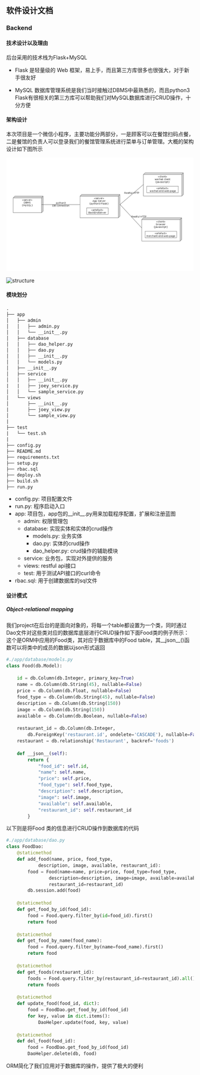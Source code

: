 ## 软件设计文档

### Backend

#### 技术设计以及理由

后台采用的技术栈为Flask+MySQL
* Flask 是轻量级的 Web 框架，易上手，而且第三方库很多也很强大，对于新手很友好

* MySQL 数据库管理系统是我们当时接触过DBMS中最熟悉的，而且python3 Flask有很相关的第三方库可以帮助我们对MySQL数据库进行CRUD操作，十分方便

#### 架构设计

本次项目是一个微信小程序，主要功能分两部分，一是顾客可以在餐馆扫码点餐，二是餐馆的负责人可以登录我们的餐馆管理系统进行菜单与订单管理。大概的架构设计如下图所示

![structure](https://github.com/sysu-badass/Dashboard/blob/master/images/structure.png?raw=true)

![structure](structure.png) 

#### 模块划分

```
.
├── app
│   ├── admin
│   │   ├── admin.py
│   │   └── __init__.py
│   ├── database
│   │   ├── dao_helper.py
│   │   ├── dao.py
│   │   ├── __init__.py
│   │   └── models.py
│   ├── __init__.py
│   ├── service
│   │   ├── __init__.py
|   |   ├── joey_service.py
│   │   └── sample_service.py
│   └── views
│       ├── __init__.py
|       ├── joey_view.py
│       └── sample_view.py
|
├── test
|   └── test.sh
|
├── config.py
├── README.md
├── requirements.txt
├── setup.py
├── rbac.sql
├── deploy.sh
├── build.sh
├── run.py
```

* config.py: 项目配置文件
* run.py: 程序启动入口
* app: 项目包，app包的__init__.py用来加载程序配置，扩展和注册蓝图
  * admin: 权限管理包
  * database: 实现实体和实体的crud操作
     * models.py: 业务实体
     * dao.py: 实体的crud操作
     * dao_helper.py: crud操作的辅助模块
  * service: 业务包，实现对外提供的服务
  * views: restful api接口
  * test: 用于测试API接口的curl命令
* rbac.sql: 用于创建数据库的sql文件

#### 设计模式

##### Object-relational mapping

我们project在后台的是面向对象的，将每一个table都设置为一个类，同时通过Dao文件对这些类对应的数据库底层进行CRUD操作如下面Food类的例子所示：
这个是ORM中应用的Food类，其对应于数据库中的Food table，其__json__()函数可以将类中的成员的数据以json形式返回

```python
#./app/database/models.py
class Food(db.Model):

    id = db.Column(db.Integer, primary_key=True)
    name = db.Column(db.String(45), nullable=False)
    price = db.Column(db.Float, nullable=False)
    food_type = db.Column(db.String(45), nullable=False)
    description = db.Column(db.String(150))
    image = db.Column(db.String(150))
    available = db.Column(db.Boolean, nullable=False)

    restaurant_id = db.Column(db.Integer,
        db.ForeignKey('restaurant.id', ondelete='CASCADE'), nullable=False)
    restaurant = db.relationship('Restaurant', backref='foods')

    def __json__(self):
        return {
            "food_id": self.id,
            "name": self.name,
            "price": self.price,
            "food_type": self.food_type,
            "description": self.description,
            "image": self.image,
            "available": self.available,
            "restaurant_id": self.restaurant_id
        }
```

以下则是将Food 类的信息进行CRUD操作到数据库的代码

```python
#./app/database/dao.py
class FoodDao:
    @staticmethod
    def add_food(name, price, food_type,
            description, image, available, restaurant_id):
        food = Food(name=name, price=price, food_type=food_type,
                description=description, image=image, available=available,
                restaurant_id=restaurant_id)
        db.session.add(food)

    @staticmethod
    def get_food_by_id(food_id):
        food = Food.query.filter_by(id=food_id).first()
        return food

    @staticmethod
    def get_food_by_name(food_name):
        food = Food.query.filter_by(name=food_name).first()
        return food

    @staticmethod
    def get_foods(restaurant_id):
        foods = Food.query.filter_by(restaurant_id=restaurant_id).all()
        return foods

    @staticmethod
    def update_food(food_id, dict):
        food = FoodDao.get_food_by_id(food_id)
        for key, value in dict.items():
            DaoHelper.update(food, key, value)

    @staticmethod
    def del_food(food_id):
        food = FoodDao.get_food_by_id(food_id)
        DaoHelper.delete(db, food)
```

ORM简化了我们应用对于数据库的操作，提供了极大的便利
